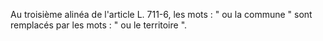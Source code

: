   
Au troisième alinéa de l'article L. 711-6, les mots : " ou la commune " sont remplacés par les mots : " ou le territoire ".  

  
